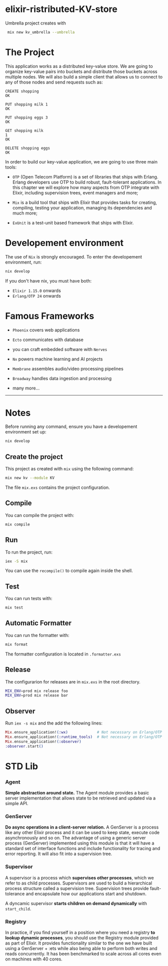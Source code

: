 # elixir-ristributed-KV-store

Umbrella project creates with
```bash
 mix new kv_umbrella --umbrella
 ```

# The Project

This application works as a distributed key-value store. We are going to organize key-value pairs into buckets and distribute those buckets across multiple nodes. We will also build a simple client that allows us to connect to any of those nodes and send requests such as:
```
CREATE shopping
OK

PUT shopping milk 1
OK

PUT shopping eggs 3
OK

GET shopping milk
1
OK

DELETE shopping eggs
OK
```
In order to build our key-value application, we are going to use three main tools:

- `OTP` (Open Telecom Platform) is a set of libraries that ships with Erlang. Erlang developers use OTP to build robust, fault-tolerant applications. In this chapter we will explore how many aspects from OTP integrate with Elixir, including supervision trees, event managers and more;

- `Mix` is a build tool that ships with Elixir that provides tasks for creating, compiling, testing your application, managing its dependencies and much more;

- `ExUnit` is a test-unit based framework that ships with Elixir.


# Developement environment

The use of `Nix` is strongly encouraged. To enter the developement environment, run:
```bash
nix develop
```

If you don't have nix, you must have both:
- `Elixir 1.15.0` onwards
- `Erlang/OTP 24` onwards

# Famous Frameworks

- `Phoenix` covers web applications

- `Ecto` communicates with database

- you can craft embedded software with `Nerves`

- `Nx` powers machine learning and AI projects

- `Membrane` assembles audio/video processing pipelines

- `Broadway` handles data ingestion and processing

- many more...

---

# Notes

Before running any command, ensure you have a developement environment set up:
```bash
nix develop
```

## Create the project

This project as created with `mix` using the following command:

```bash
mix new kv --module KV
```

The file `mix.exs` contains the project configuration.

## Compile

You can compile the project with:
```bash
mix compile
```

## Run

To run the project, run:
```bash
iex -S mix
```

You can use the `recompile()` to compile again inside the shell.

## Test

You can run tests with:
```bash
mix test
```

## Automatic Formatter

You can run the formatter with:
```bash
mix format
```
The formatter configuration is located in `.formatter.exs`

## Release
The configurarion for releases are in `mix.exs` in the root directory.
```bash
MIX_ENV=prod mix release foo
MIX_ENV=prod mix release bar

```

## Observer

Run `iex -s mix` and the add the following lines:
```elixir
Mix.ensure_application!(:wx)             # Not necessary on Erlang/OTP 27+
Mix.ensure_application!(:runtime_tools)  # Not necessary on Erlang/OTP 27+
Mix.ensure_application!(:observer)
:observer.start()
```

# STD Lib

### Agent

**Simple abstraction around state.** The Agent module provides a basic server implementation that allows state to be retrieved and updated via a simple API.

### GenServer

**Do async operations in a client-server relation.** A GenServer is a process like any other Elixir process and it can be used to keep state, execute code asynchronously and so on. The advantage of using a generic server process (GenServer) implemented using this module is that it will have a standard set of interface functions and include functionality for tracing and error reporting. It will also fit into a supervision tree.

### Supervisor

A supervisor is a process which **supervises other processes**, which we refer to as child processes. Supervisors are used to build a hierarchical process structure called a supervision tree. Supervision trees provide fault-tolerance and encapsulate how our applications start and shutdown.

A dyncamic supervisor **starts children on demand dynamically** with `start_child`.

### Registry

In practice, if you find yourself in a position where you need a registry **to lookup dynamic processes**, you should use the Registry module provided as part of Elixir. It provides functionality similar to the one we have built using a GenServer + :ets while also being able to perform both writes and reads concurrently. It has been benchmarked to scale across all cores even on machines with 40 cores.


